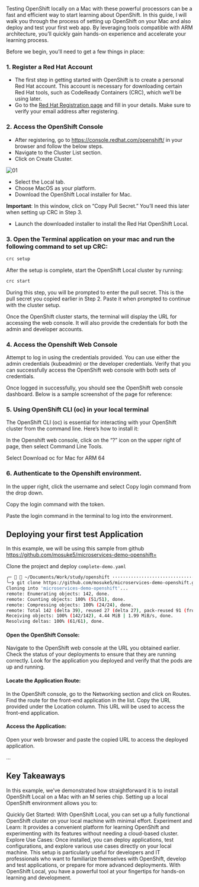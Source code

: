Testing OpenShift locally on a Mac with these powerful processors can be a fast and efficient way to start learning about OpenShift. In this guide, I will walk you through the process of setting up OpenShift on your Mac and also deploy and test your first web app. By leveraging tools compatible with ARM architecture, you’ll quickly gain hands-on experience and accelerate your learning process.

Before we begin, you’ll need to get a few things in place:

### 1. Register a Red Hat Account

- The first step in getting started with OpenShift is to create a personal Red Hat account. This account is necessary for downloading certain Red Hat tools, such as CodeReady Containers (CRC), which we’ll be using later.
- Go to the [Red Hat Registration page](https://access.redhat.com/?source=post_page-----73900e6d26ad--------------------------------) and fill in your details. Make sure to verify your email address after registering.

### 2. Access the OpenShift Console

- After registering, go to https://console.redhat.com/openshift/ in your browser and follow the below steps.
- Navigate to the Cluster List section.
- Click on Create Cluster.

![01](https://github.com/user-attachments/assets/43876fd1-8706-48f0-ab79-39151f4725cc)

- Select the Local tab.
- Choose MacOS as your platform.
- Download the OpenShift Local installer for Mac.

**Important**: In this window, click on “Copy Pull Secret.” You’ll need this later when setting up CRC in Step 3.


- Launch the downloaded installer to install the Red Hat OpenShift Local.

### 3. Open the Terminal application on your mac and run the following command to set up CRC:

```bash
crc setup
```


After the setup is complete, start the OpenShift Local cluster by running:

```bash
crc start
```

During this step, you will be prompted to enter the pull secret. This is the pull secret you copied earlier in Step 2. Paste it when prompted to continue with the cluster setup.


Once the OpenShift cluster starts, the terminal will display the URL for accessing the web console. It will also provide the credentials for both the admin and developer accounts.


### 4. Access the Openshift Web Console

Attempt to log in using the credentials provided. You can use either the admin credentials (kubeadmin) or the developer credentials. Verify that you can successfully access the OpenShift web console with both sets of credentials.


Once logged in successfully, you should see the OpenShift web console dashboard. Below is a sample screenshot of the page for reference:

### 5. Using OpenShift CLI (oc) in your local terminal

The OpenShift CLI (oc) is essential for interacting with your OpenShift cluster from the command line. Here’s how to install it:

In the Openshift web console, click on the “?” icon on the upper right of page, then select Command Line Tools.


Select Download oc for Mac for ARM 64

### 6. Authenticate to the Openshift environment.

In the upper right, click the username and select Copy login command from the drop down.

Copy the login command with the token.

Paste the login command in the terminal to log into the environment.

## Deploying your first test Application
In this example, we will be using this sample from github https://github.com/mosuke5/microservices-demo-openshift=

Clone the project and deploy ``complete-demo.yaml``

```bash
╭─   ~/Documents/Work/study/openshift ················································································  11:57:32 AM
╰─❯ git clone https://github.com/mosuke5/microservices-demo-openshift.git
Cloning into 'microservices-demo-openshift'...
remote: Enumerating objects: 142, done.
remote: Counting objects: 100% (51/51), done.
remote: Compressing objects: 100% (24/24), done.
remote: Total 142 (delta 39), reused 27 (delta 27), pack-reused 91 (from 1)
Receiving objects: 100% (142/142), 4.44 MiB | 1.99 MiB/s, done.
Resolving deltas: 100% (61/61), done.
```

#### Open the OpenShift Console:

Navigate to the OpenShift web console at the URL you obtained earlier.
Check the status of your deployments to ensure that they are running correctly. Look for the application you deployed and verify that the pods are up and running.

#### Locate the Application Route:

In the OpenShift console, go to the Networking section and click on Routes.
Find the route for the front-end application in the list.
Copy the URL provided under the Location column. This URL will be used to access the front-end application.

#### Access the Application:

Open your web browser and paste the copied URL to access the deployed application.

...

## Key Takeaways
In this example, we’ve demonstrated how straightforward it is to install OpenShift Local on a Mac with an M series chip. Setting up a local OpenShift environment allows you to:

Quickly Get Started: With OpenShift Local, you can set up a fully functional OpenShift cluster on your local machine with minimal effort.
Experiment and Learn: It provides a convenient platform for learning OpenShift and experimenting with its features without needing a cloud-based cluster.
Explore Use Cases: Once installed, you can deploy applications, test configurations, and explore various use cases directly on your local machine.
This setup is particularly useful for developers and IT professionals who want to familiarize themselves with OpenShift, develop and test applications, or prepare for more advanced deployments. With OpenShift Local, you have a powerful tool at your fingertips for hands-on learning and development.
